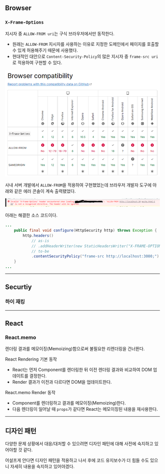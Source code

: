 
## Browser

### `X-Frame-Options`

지시자 중 `ALLOW-FROM uri`는 구식 브라우저에서만 동작한다.

- 원래는 `ALLOW-FROM` 지시자를 사용하는 이유로 지정한 도메인에서 페이지를 호출할 수 있게 허용해주기 때문에 사용했다.
- 현대적인 대안으로 `Content-Security-Policy`의 많은 지시자 중 `frame-src uri`로 적용하여 구현할 수 있다.

![x-frame-options-allow-from-mdn](/.assets/x-frame-options-allow-from.png)

사내 서버 개발에서 `ALLOW-FROM`을 적용하여 구현했었는데 브라우저 개발자 도구에 아래와 같은 에러 콘솔이 계속 출력됐었다.

![x-frame-options-allow-from-err](/.assets/x-frame-options-allow-from-err.png)

아래는 해결한 소스 코드이다.

```java
...
    public final void configure(HttpSecurity http) throws Exception {
        http.headers()
            // as-is
            // .addHeaderWriter(new StaticHeadersWriter("X-FRAME-OPTIONS", "ALLOW-FROM http://localhost:3000"))
            // to-be
            .contentSecurityPolicy("frame-src http://localhost:3000;")
    }
...
```

---

## Securtiy

### 하이 재킹

---

## React

### React.memo

렌더링 결과를 메모이징(Memoizing)함으로써 불필요한 리렌더링을 건너뛴다.

React Rendering 기본 동작

- React는 먼저 Component를 렌더링한 뒤 이전 렌더링 결과와 비교하여 DOM 업데이트를 결정한다.
- Render 결과가 이전과 다르다면 DOM을 업데이트한다.

React.memo Render 동작

- Component를 렌더링하고 결과를 메모이징(Memoizing)한다.
- 다음 렌더링이 일어날 때 `props`가 같다면 React는 메모이징된 내용을 재사용한다.

---

## 디자인 패턴

다양한 문제 상황에서 대응/대처할 수 있으려면 디자인 패턴에 대해 사전에 숙지하고 있어야할 것 같다.

어설프게 안다면 디자인 패턴을 적용하고 나서 후에 코드 유지보수가 더 힘들 수도 있으니 자세히 내용을 숙지하고 있어야겠다.